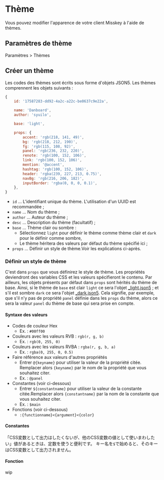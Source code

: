 # Thème

Vous pouvez modifier l'apparence de votre client Misskey à l'aide de thèmes.

## Paramètres de thème
Paramètres > Thèmes

## Créer un thème
Les codes des thèmes sont écrits sous forme d'objets JSON5. Les thèmes comprennent les objets suivants :
``` js
{
    id: '17587283-dd92-4a2c-a22c-be0637c9e22a',

    name: 'Danboard',
    author: 'syuilo',

    base: 'light',

    props: {
        accent: 'rgb(218, 141, 49)',
        bg: 'rgb(218, 212, 190)',
        fg: 'rgb(115, 108, 92)',
        panel: 'rgb(236, 232, 220)',
        renote: 'rgb(100, 152, 106)',
        link: 'rgb(100, 152, 106)',
        mention: '@accent',
        hashtag: 'rgb(100, 152, 106)',
        header: 'rgba(239, 227, 213, 0.75)',
        navBg: 'rgb(216, 206, 182)',
        inputBorder: 'rgba(0, 0, 0, 0.1)',
    },
}

```

* `id` ... L'identifiant unique du thème. L'utilisation d'un UUID est recommandée ;
* `name` ... Nom du thème ;
* `author` ... Auteur du thème ;
* `desc` ... Description du thème (facultatif) ;
* `base` ... Thème clair ou sombre :
    * Sélectionnez `light` pour définir le thème comme thème clair et `dark` pour le définir comme sombre,
    * Le thème héritera des valeurs par défaut du thème spécifié ici ;
* `props` ... Définir un style de thème.Voir les explications ci-après.

### Définir un style de thème
C'est dans `props` que vous définirez le style de thème. Les propriétés deviendront des variables CSS et les valeurs spécifieront le contenu. Par ailleurs, les objets présents par défaut dans `props` sont hérités du thème de base. Ainsi, si le thème de `base` est clair `light` ce sera l'objet [_light.json5](https://github.com/syuilo/misskey/blob/develop/src/client/themes/_light.json5) ; et s'il est sombre `dark` ce sera l'objet [_dark.json5](https://github.com/syuilo/misskey/blob/develop/src/client/themes/_dark.json5). Cela signifie, par exemple, que s'il n'y pas de propriété `panel` définie dans les `props` du thème, alors ce sera la valeur `panel` du thème de base qui sera prise en compte.

#### Syntaxe des valeurs
* Codes de couleur Hex
    * Ex. : `#00ff00`
* Couleurs avec les valeurs RVB : `rgb(r, g, b)`
    * Ex. : `rgb(0, 255, 0)`
* Couleurs avec les valeurs RVBA : `rgba(r, g, b, a)`
    * Ex. : `rgba(0, 255, 0, 0.5)`
* Faire référence aux valeurs d'autres propriétés
    * Entrer `@{keyname}` pour utiliser la valeur de la propriété citée. Remplacer alors `{keyname}` par le nom de la propriété que vous souhaitez citer.
    * Ex. : `@panel`
* Constantes (voir ci-dessous)
    * Entrer `${constantname}` pour utiliser la valeur de la constante citée.Remplacer alors `{constantname}` par la nom de la constante que vous souhaitez citer.
    * Ex. : `$main`
* Fonctions (voir ci-dessous)
    * `:{functionname}<{argument}<{color}`

#### Constantes
「CSS変数として出力はしたくないが、他のCSS変数の値として使いまわしたい」値があるときは、定数を使うと便利です。 キー名を`$`で始めると、そのキーはCSS変数として出力されません。

#### Fonction
wip
